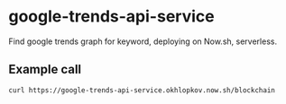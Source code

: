# google-trends-api-service
Find google trends graph for keyword, deploying on Now.sh, serverless.

## Example call

``` bash
curl https://google-trends-api-service.okhlopkov.now.sh/blockchain
```
